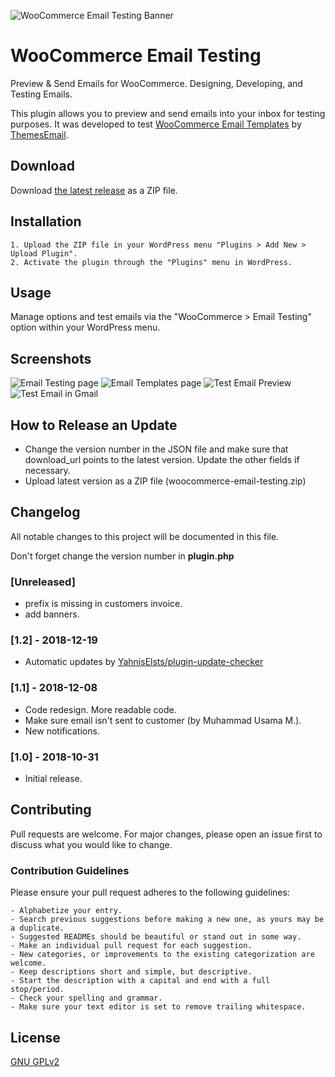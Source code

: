 ![WooCommerce Email Testing Banner](https://s3.amazonaws.com/images.themes.email/wc-email-testing/banner-1544x500.png)


# WooCommerce Email Testing
Preview & Send Emails for WooCommerce. Designing, Developing, and Testing Emails.  

This plugin allows you to preview and send emails into your inbox for testing purposes. It was developed to test [WooCommerce Email Templates](https://themes.email/woocommerce.html) by [ThemesEmail](https://themes.email/).

## Download
Download [the latest release](https://github.com/ThemesEmail/woocommerce-email-testing/blob/master/updates/woocommerce-email-testing.zip) as a ZIP file.

## Installation
    1. Upload the ZIP file in your WordPress menu "Plugins > Add New > Upload Plugin".
    2. Activate the plugin through the "Plugins" menu in WordPress.

## Usage
Manage options and test emails via the "WooCommerce > Email Testing" option within your WordPress menu.

## Screenshots
![Email Testing page](https://s3.amazonaws.com/images.themes.email/wc-email-testing/screenshot-1.png)
![Email Templates page](https://s3.amazonaws.com/images.themes.email/wc-email-testing/screenshot-2.png)
![Test Email Preview](https://s3.amazonaws.com/images.themes.email/wc-email-testing/screenshot-3.png)
![Test Email in Gmail](https://s3.amazonaws.com/images.themes.email/wc-email-testing/screenshot-4.png)

## How to Release an Update
- Change the version number in the JSON file and make sure that download_url points to the latest version. Update the other fields if necessary.
- Upload latest version as a ZIP file (woocommerce-email-testing.zip)

## Changelog
All notable changes to this project will be documented in this file.

Don't forget change the version number in **plugin.php**


### [Unreleased]
- prefix is missing in customers invoice.
- add banners.

### [1.2] - 2018-12-19
- Automatic updates by [YahnisElsts/plugin-update-checker](https://github.com/YahnisElsts/plugin-update-checker/)

### [1.1] - 2018-12-08
- Code redesign. More readable code.
- Make sure email isn't sent to customer (by Muhammad Usama M.).
- New notifications.

### [1.0] - 2018-10-31
- Initial release.

## Contributing
Pull requests are welcome. For major changes, please open an issue first to discuss what you would like to change.

### Contribution Guidelines
Please ensure your pull request adheres to the following guidelines:

    - Alphabetize your entry.
    - Search previous suggestions before making a new one, as yours may be a duplicate.
    - Suggested READMEs should be beautiful or stand out in some way.
    - Make an individual pull request for each suggestion.
    - New categories, or improvements to the existing categorization are welcome.
    - Keep descriptions short and simple, but descriptive.
    - Start the description with a capital and end with a full stop/period.
    - Check your spelling and grammar.
    - Make sure your text editor is set to remove trailing whitespace.

## License
[GNU GPLv2](https://choosealicense.com/licenses/gpl-2.0/)